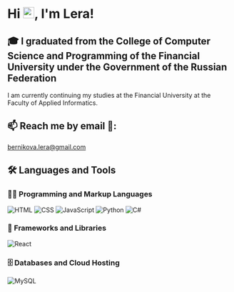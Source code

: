 # Hi <img src="https://media.giphy.com/media/hvRJCLFzcasrR4ia7z/giphy.gif" width="25px">, I'm Lera!

## 🎓 I graduated from the College of Computer Science and Programming of the Financial University under the Government of the Russian Federation
I am currently continuing my studies at the Financial University at the Faculty of Applied Informatics.

## 📫 Reach me by email 📧: 
<bernikova.lera@gmail.com>
 
<summary><h2>🛠️ Languages and Tools</h2></summary>
<h3>👨‍💻 Programming and Markup Languages</h3>
<p>
      <a><img alt="HTML" src="https://img.shields.io/badge/html5%20-%23E34F26.svg?&style=for-the-badge&logo=html5&logoColor=white"></a>
      <a><img alt="CSS" src="https://img.shields.io/badge/css3%20-%231572B6.svg?&style=for-the-badge&logo=css3&logoColor=white"></a>
      <a><img alt="JavaScript" src="https://img.shields.io/badge/javascript%20-%23323330.svg?&style=for-the-badge&logo=javascript&logoColor=%23F7DF1E"></a>
      <a><img alt="Python" src="https://img.shields.io/badge/python%20-%2314354C.svg?&style=for-the-badge&logo=python&logoColor=white"></a>
      <a><img alt="C#" src="https://img.shields.io/badge/c%23-%23239120.svg?style=for-the-badge&logo=c-sharp&logoColor=white"></a>
      
<h3>🧰 Frameworks and Libraries</h3>
 
  <p>
      <a><img alt="React" src="https://img.shields.io/badge/react%20-%2320232a.svg?&style=for-the-badge&logo=react&logoColor=%2361DAFB"></a>
<!--       <a><img alt="Node.js" src="https://img.shields.io/badge/node.js%20-%2343853D.svg?&style=for-the-badge&logo=node.js&logoColor=white"></a>
      <a><img alt="jQuery" src="https://img.shields.io/badge/jquery%20-%230769AD.svg?&style=for-the-badge&logo=jquery&logoColor=white"></a> -->
  </p>

  <h3>🗄️ Databases and Cloud Hosting</h3>

  <p>
      <a><img alt="MySQL" src="https://img.shields.io/badge/mysql-%2300f.svg?&style=for-the-badge&logo=mysql&logoColor=white"></a>
  </p>

</p>

<br />

